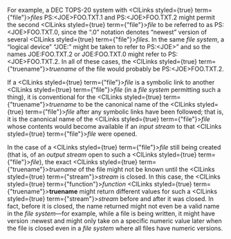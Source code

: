  



For example, a DEC TOPS-20 system with <ClLinks styled={true} term={"file"}><i>files</i></ClLinks> PS:&lt;JOE&gt;FOO.TXT.1 and PS:&lt;JOE&gt;FOO.TXT.2 might permit the second <ClLinks styled={true} term={"file"}><i>file</i></ClLinks> to be referred to as PS:&lt;JOE&gt;FOO.TXT.0, since the “.0” notation denotes “newest” version of several <ClLinks styled={true} term={"file"}><i>files</i></ClLinks>. In the same *file system*, a “logical device” “JOE:” might be taken to refer to PS:&lt;JOE&gt;” and so the names JOE:FOO.TXT.2 or JOE:FOO.TXT.0 might refer to PS:&lt;JOE&gt;FOO.TXT.2. In all of these cases, the <ClLinks styled={true} term={"truename"}><i>truename</i></ClLinks> of the file would probably be PS:&lt;JOE&gt;FOO.TXT.2. 



If a <ClLinks styled={true} term={"file"}><i>file</i></ClLinks> is a symbolic link to another <ClLinks styled={true} term={"file"}><i>file</i></ClLinks> (in a *file system* permitting such a thing), it is conventional for the <ClLinks styled={true} term={"truename"}><i>truename</i></ClLinks> to be the canonical name of the <ClLinks styled={true} term={"file"}><i>file</i></ClLinks> after any symbolic links have been followed; that is, it is the canonical name of the <ClLinks styled={true} term={"file"}><i>file</i></ClLinks> whose contents would become available if an *input stream* to that <ClLinks styled={true} term={"file"}><i>file</i></ClLinks> were opened. 



In the case of a <ClLinks styled={true} term={"file"}><i>file</i></ClLinks> still being created (that is, of an *output stream* open to such a <ClLinks styled={true} term={"file"}><i>file</i></ClLinks>), the exact <ClLinks styled={true} term={"truename"}><i>truename</i></ClLinks> of the file might not be known until the <ClLinks styled={true} term={"stream"}><i>stream</i></ClLinks> is closed. In this case, the <ClLinks styled={true} term={"function"}><i>function</i></ClLinks> <ClLinks styled={true} term={"truename"}><b>truename</b></ClLinks> might return different values for such a <ClLinks styled={true} term={"stream"}><i>stream</i></ClLinks> before and after it was closed. In fact, before it is closed, the name returned might not even be a valid name in the *file system*—for example, while a file is being written, it might have version :newest and might only take on a specific numeric value later when the file is closed even in a *file system* where all files have numeric versions. 







 



 



